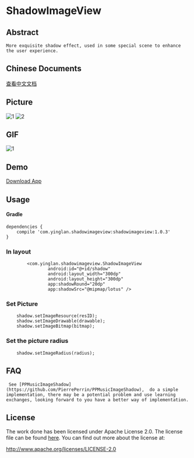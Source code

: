 # ShadowImageView
## Abstract
    More exquisite shadow effect, used in some special scene to enhance the user experience.

## Chinese Documents
[查看中文文档](https://github.com/yingLanNull/ShadowImageView/blob/master/READEME_CN.md)

## Picture
![1](https://github.com/yingLanNull/ShadowImageView/blob/master/show/shadow1.png)
![2](https://github.com/yingLanNull/ShadowImageView/blob/master/show/shadow2.png)

## GIF
![1](https://github.com/yingLanNull/ShadowImageView/blob/master/show/shadow.gif)

## Demo
[Download App](https://github.com/yingLanNull/ShadowImageView/blob/master/show/app-debug.apk)

## Usage

#### Gradle
```
dependencies {
    compile 'com.yinglan.shadowimageview:shadowimageview:1.0.3'
}
```

### In layout

```
	    <com.yinglan.shadowimageview.ShadowImageView
	            android:id="@+id/shadow"
                android:layout_width="300dp"
                android:layout_height="300dp"
                app:shadowRound="20dp"
                app:shadowSrc="@mipmap/lotus" />

```

### Set Picture
```
    shadow.setImageResource(resID); 
    shadow.setImageDrawable(drawable); 
    shadow.setImageBitmap(bitmap);
```

### Set the picture radius
```
    shadow.setImageRadius(radius);
```

## FAQ

```
 See [PPMusicImageShadow](https://github.com/PierrePerrin/PPMusicImageShadow),  do a simple implementation, there may be a potential problem and use learning exchanges, looking forward to you have a better way of implementation.
```

## License
The work done has been licensed under Apache License 2.0. The license file can be found
[here](LICENSE). You can find out more about the license at:

http://www.apache.org/licenses/LICENSE-2.0